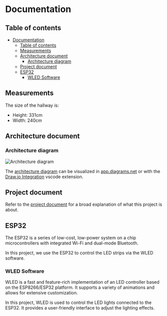 # Documentation

## Table of contents

- [Documentation](#documentation)
  - [Table of contents](#table-of-contents)
  - [Measurements](#measurements)
  - [Architecture document](#architecture-document)
    - [Architecture diagram](#architecture-diagram)
  - [Project document](#project-document)
  - [ESP32](#esp32)
    - [WLED Software](#wled-software)

## Measurements

The size of the hallway is:

- Height: 331cm
- Width: 240cm

## Architecture document

### Architecture diagram

<picture>
  <source
    srcset="./exports/ArchitectureDiagram_dark.png"
    media="(prefers-color-scheme: dark)"
  />
  <source
    srcset="./exports/ArchitectureDiagram_light.png"
    media="(prefers-color-scheme: light), (prefers-color-scheme: no-preference)"
  />
  <img alt="Architecture diagram" />
</picture>

The [architecture diagram](./ArchitectureDiagram.drawio) can be visualized in [app.diagrams.net](https://app.diagrams.net/) or with the [Draw.io Integration](https://marketplace.visualstudio.com/items?itemName=hediet.vscode-drawio) vscode extension.

## Project document

Refer to the [project document](./project_document.pdf) for a broad explanation of what this project is about.

## ESP32

The ESP32 is a series of low-cost, low-power system on a chip microcontrollers with integrated Wi-Fi and dual-mode Bluetooth.

In this project, we use the ESP32 to control the LED strips via the WLED software.

### WLED Software

WLED is a fast and feature-rich implementation of an LED controller based on the ESP8266/ESP32 platform. It supports a variety of animations and allows for extensive customization.

In this project, WLED is used to control the LED lights connected to the ESP32. It provides a user-friendly interface to adjust the lighting effects.
